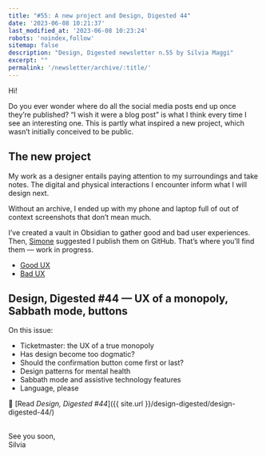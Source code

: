 ```yaml
---
title: "#55: A new project and Design, Digested 44"
date: '2023-06-08 10:21:37'
last_modified_at: '2023-06-08 10:23:24'
robots: 'noindex,follow'
sitemap: false
description: "Design, Digested newsletter n.55 by Silvia Maggi"
excerpt: ""
permalink: '/newsletter/archive/:title/'
---
```

Hi!

Do you ever wonder where do all the social media posts end up once they’re published? “I wish it were a blog post” is what I think every time I see an interesting one. This is partly what inspired a new project, which wasn’t initially conceived to be public.

## The new project

My work as a designer entails paying attention to my surroundings and take notes. The digital and physical interactions I encounter inform what I will design next.

Without an archive, I ended up with my phone and laptop full of out of context screenshots that don’t mean much.

I’ve created a vault in Obsidian to gather good and bad user experiences. Then, [Simone](https://minutestomidnight.co.uk/) suggested I publish them on GitHub. That’s where you’ll find them — work in progress.

- [Good UX](https://github.com/silviamaggi/ux-good)
- [Bad UX](https://github.com/silviamaggi/ux-bad)

## Design, Digested #44 — UX of a monopoly, Sabbath mode, buttons

On this issue: 

- Ticketmaster: the UX of a true monopoly
- Has design become too dogmatic?
- Should the confirmation button come first or last?
- Design patterns for mental health
- Sabbath mode and assistive technology features
- Language, please

🔗 [Read _Design, Digested #44_]({{ site.url }}/design-digested/design-digested-44/)

<br>
See you soon,<br>
Silvia